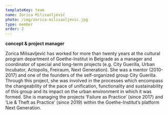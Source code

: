 ```yaml
---
templateKey: team
name: Zorica Milisavljević
photo: /img/zorica-milisavljevic.jpg
type: member
order: 2
---
```

**concept & project manager**

Zorica Milisavljević has worked for more than twenty years at the cultural program department of Goethe-Institut in Belgrade as a manager and coordinator of special and long-term projects (e.g. City Guerilla, Urban Incubator, Actopolis, Freiraum, Next Generation). She was a mentor (2010-2017) and one of the founders of the self-organized group City Guerilla. Through this project, she was involved in the processes which encompass the changeability of the pace of unification, functionality and sustainability of this group and its impact on the urban environment in which it was formed.
She is managing the projects ‘Failure as Practice’ (since 2017) and ‘Lie & Theft as Practice’ (since 2019) within the Goethe-Institut’s platform Next Generation.

